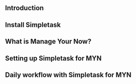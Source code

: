 Introduction
------------


Install Simpletask
------------------


What is Manage Your Now? 
-----------------------------


Setting up Simpletask for MYN
-----------------------------



Daily workflow with Simpletask for MYN
--------------------------------------
